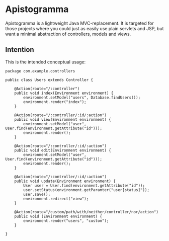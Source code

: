 # Apistogramma

Apistogramma is a lightweight Java MVC-replacement. It is targeted for those projects where you could just as easily use plain servlets and JSP, but want a minimal abstraction of controllers, models and views.

## Intention

This is the intended conceptual usage:

    package com.example.controllers
    
    public class Users extends Controller {
        
        @Action(route="/:controller")
        public void index(Environment environment) {
            environment.setModel("users", Database.findUsers());
            environment.render("index");
        }
        
        @Action(route="/:controller/:id/:action")
        public void view(Environment environment) {
            environment.setModel("user", User.find(environment.getAttribute("id")));
            environment.render();
        }
        
        @Action(route="/:controller/:id/:action")
        public void edit(Environment environment) {
            environment.setModel("user", User.find(environment.getAttribute("id")));
            environment.render();
        }
        
        @Action(route="/:controller/:id/:action")
        public void update(Environment environment) {
            User user = User.find(environment.getAttribute("id"));
            user.setStatus(environment.getParamter("user[status]"));
            user.save();
            environment.redirect("view");
        }
        
        @Action(route="/custom/path/with/neither/controller/nor/action")
        public void (Environment environment) {
            environment.render("users", "custom");
        }
        
    }
